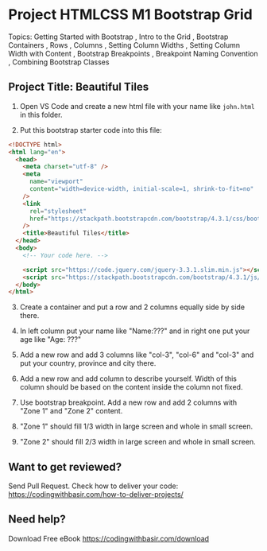 # Project HTMLCSS M1 Bootstrap Grid

Topics: Getting Started with Bootstrap
, Intro to the Grid
, Bootstrap Containers
, Rows
, Columns
, Setting Column Widths
, Setting Column Width with Content
, Bootstrap Breakpoints
, Breakpoint Naming Convention
, Combining Bootstrap Classes

## Project Title: Beautiful Tiles

1. Open VS Code and create a new html file with your name like `john.html` in this folder.

2. Put this bootstrap starter code into this file:

```html
<!DOCTYPE html>
<html lang="en">
  <head>
    <meta charset="utf-8" />
    <meta
      name="viewport"
      content="width=device-width, initial-scale=1, shrink-to-fit=no"
    />
    <link
      rel="stylesheet"
      href="https://stackpath.bootstrapcdn.com/bootstrap/4.3.1/css/bootstrap.min.css"
    />
    <title>Beautiful Tiles</title>
  </head>
  <body>
    <!-- Your code here. -->

    <script src="https://code.jquery.com/jquery-3.3.1.slim.min.js"></script>
    <script src="https://stackpath.bootstrapcdn.com/bootstrap/4.3.1/js/bootstrap.min.js"></script>
  </body>
</html>
```

3. Create a container and put a row and 2 columns equally side by side there.

4. In left column put your name like "Name:???" and in right one put your age like "Age: ???"

5. Add a new row and add 3 columns like "col-3", "col-6" and "col-3" and put your country, province and city there.

6. Add a new row and add column to describe yourself. Width of this column should be based on the content inside the column not fixed.

7. Use bootstrap breakpoint. Add a new row and add 2 columns with "Zone 1" and "Zone 2" content.

8. "Zone 1" should fill 1/3 width in large screen and whole in small screen.

9. "Zone 2" should fill 2/3 width in large screen and whole in small screen.

## Want to get reviewed?

Send Pull Request. Check how to deliver your code: https://codingwithbasir.com/how-to-deliver-projects/

## Need help?

Download Free eBook https://codingwithbasir.com/download
